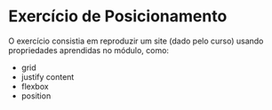 # Exercício de Posicionamento

O exercício consistia em reproduzir um site (dado pelo curso) usando propriedades aprendidas no módulo, como:
- grid
- justify content
- flexbox
- position